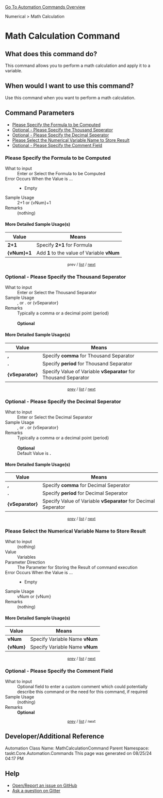 <!--TITLE: Math Calculation Command -->
<!-- SUBTITLE: a command in the Numerical group. -->
[Go To Automation Commands Overview](/automation-commands.md)


Numerical &gt; Math Calculation


# Math Calculation Command


## What does this command do?
This command allows you to perform a math calculation and apply it to a variable.


## When would I want to use this command?
Use this command when you want to perform a math calculation.


<a id="param_list"></a>
## Command Parameters
- [Please Specify the Formula to be Computed](#param_0)
- [Optional - Please Specify the Thousand Seperator](#param_1)
- [Optional - Please Specify the Decimal Seperator](#param_2)
- [Please Select the Numerical Variable Name to Store Result](#param_3)
- [Optional - Please Specify the Comment Field](#param_4)


<a id="param_0"></a>
### Please Specify the Formula to be Computed


<dl>
<dt>What to input</dt><dd>Enter or Select the Formula to be Computed</dd>
<dt>Error Occurs When the Value is ...</dt><dd><ul>
<li>Empty</li>
</ul></dd>
<dt>Sample Usage</dt><dd>2+1 or {vNum}+1</dd>
<dt>Remarks</dt><dd>(nothing)</dd>
</dl>




#### More Detailed Sample Usage(s)
| Value | Means |
|---|---|
| <strong>2+1</strong> | Specify **2+1** for Formula |
| <strong>{vNum}+1</strong> | Add **1** to the value of Variable **vNum** |


<div style="font-size: 90%; text-align: center">


prev / [list](#param_list) / [next](#param_1)


</div>


<a id="param_1"></a>
### Optional - Please Specify the Thousand Seperator


<dl>
<dt>What to input</dt><dd>Enter or Select the Thousand Separator</dd>
<dt>Sample Usage</dt><dd>, or . or {vSeparator}</dd>
<dt>Remarks</dt><dd>Typically a comma or a decimal point (period)<br><br>
<strong>Optional</strong><br></dd>
</dl>




#### More Detailed Sample Usage(s)
| Value | Means |
|---|---|
| <strong>,</strong> | Specify **comma** for Thousand Separator |
| <strong>.</strong> | Specify **period** for Thousand Separator |
| <strong>{vSeparator}</strong> | Specify Value of Variable **vSeparator** for Thousand Separator |


<div style="font-size: 90%; text-align: center">


[prev](#param_1) / [list](#param_list) / [next](#param_2)


</div>


<a id="param_2"></a>
### Optional - Please Specify the Decimal Seperator


<dl>
<dt>What to input</dt><dd>Enter or Select the Decimal Separator</dd>
<dt>Sample Usage</dt><dd>, or . or {vSeparator}</dd>
<dt>Remarks</dt><dd>Typically a comma or a decimal point (period)<br><br>
<strong>Optional</strong><br>Default Value is <strong>.</strong></dd>
</dl>




#### More Detailed Sample Usage(s)
| Value | Means |
|---|---|
| <strong>,</strong> | Specify **comma** for Decimal Seperator |
| <strong>.</strong> | Specify **period** for Decimal Seperator |
| <strong>{vSeparator}</strong> | Specify Value of Variable **vSeparator** for Decimal Seperator |


<div style="font-size: 90%; text-align: center">


[prev](#param_2) / [list](#param_list) / [next](#param_3)


</div>


<a id="param_3"></a>
### Please Select the Numerical Variable Name to Store Result


<dl>
<dt>What to input</dt><dd>(nothing)</dd>
<dt>Value</dt><dd>Variables</dd>
<dt>Parameter Direction</dt><dd>The Parameter for Storing the Result of command execution</dd>
<dt>Error Occurs When the Value is ...</dt><dd><ul>
<li>Empty</li>
</ul></dd>
<dt>Sample Usage</dt><dd>vNum or {vNum}</dd>
<dt>Remarks</dt><dd>(nothing)</dd>
</dl>




#### More Detailed Sample Usage(s)
| Value | Means |
|---|---|
| <strong>vNum</strong> | Specify Variable Name **vNum** |
| <strong>{vNum}</strong> | Specify Variable Name **vNum** |


<div style="font-size: 90%; text-align: center">


[prev](#param_3) / [list](#param_list) / [next](#param_4)


</div>


<a id="param_4"></a>
### Optional - Please Specify the Comment Field


<dl>
<dt>What to input</dt><dd>Optional field to enter a custom comment which could potentially describe this command or the need for this command, if required</dd>
<dt>Sample Usage</dt><dd>(nothing)</dd>
<dt>Remarks</dt><dd><strong>Optional</strong><br></dd>
</dl>




<div style="font-size: 90%; text-align: center">


[prev](#param_4) / [list](#param_list) / next


</div>


## Developer/Additional Reference
Automation Class Name: MathCalculationCommand
Parent Namespace: taskt.Core.Automation.Commands
This page was generated on 08/25/24 04:17 PM


## Help
- [Open/Report an issue on GitHub](https://github.com/rcktrncn/taskt/issues/new)
- [Ask a question on Gitter](https://gitter.im/taskt-rpa/Lobby)
